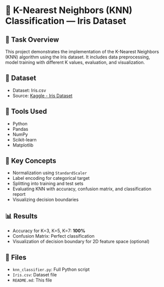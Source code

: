 # 🌸 K-Nearest Neighbors (KNN) Classification — Iris Dataset

## 📌 Task Overview
This project demonstrates the implementation of the K-Nearest Neighbors (KNN) algorithm using the Iris dataset. It includes data preprocessing, model training with different K values, evaluation, and visualization.

## 📁 Dataset
- Dataset: Iris.csv
- Source: [Kaggle - Iris Dataset](https://www.kaggle.com/datasets/uciml/iris)

## 🔧 Tools Used
- Python
- Pandas
- NumPy
- Scikit-learn
- Matplotlib

## 🔎 Key Concepts
- Normalization using `StandardScaler`
- Label encoding for categorical target
- Splitting into training and test sets
- Evaluating KNN with accuracy, confusion matrix, and classification report
- Visualizing decision boundaries

## 📊 Results
- Accuracy for K=3, K=5, K=7: **100%**
- Confusion Matrix: Perfect classification
- Visualization of decision boundary for 2D feature space (optional)

## 📂 Files
- `knn_classifier.py`: Full Python script
- `Iris.csv`: Dataset file
- `README.md`: This file

